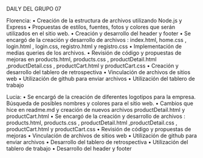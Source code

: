DAILY DEL GRUPO 07

Florencia:
• Creación de la estructura de archivos utilizando Node.js y Express
• Propuestas de estilos, fuentes, fotos y colores que serán utilizados en el sitio web.
• Creación y desarrollo del header y footer
• Se encargó de la creación y desarrollo de archivos : index.html, home.css , login.html , login.css, registro.html y registro.css
• Implementación de medias queries de los archivos.
• Revisión de código y propuestas de mejoras en products.html, products.css , productDetail.html ,productDetail.css , productCart.html y productCart.css
• Creación y desarrollo del tablero de retrospectiva
• Vinculación de archivos de sitios web
• Utilización de github para enviar archivos
• Utilización del tablero de trabajo

Lucia:
• Se encargó de la creación de diferentes logotipos para la empresa. Búsqueda de posibles nombres y colores para el sitio web.
• Cambios que hice en readme.md y creación de nuevos archivos productDetail.html y productCart.html
• Se encargó de la creación y desarrollo de archivos : products.html, products.css , productDetail.html ,productDetail.css , productCart.html y productCart.css
• Revisión de código y propuestas de mejoras
• Vinculación de archivos de sitios web
• Utilización de github para enviar archivos
• Desarrollo del tablero de retrospectiva
• Utilización del tablero de trabajo
• Desarrollo del header y footer

